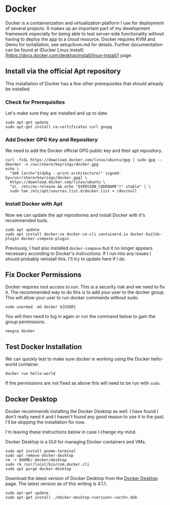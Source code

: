 # Docker
Docker is a containerization and virtualization platform I use for deployment of several projects. It makes up an important part of my development framework especially for being able to test server-side functionality without having to deploy the app to a cloud resource.
Docker requires KVM and Qemu for isntallation, see setup/kvm.md for details. Further documentation can be found at (Docker Linux Install)[https://docs.docker.com/desktop/install/linux-install/] page.

## Install via the official Apt repository
This installation of Docker has a few other prerequisites that should already be installed.

### Check for Prerequisites
Let's make sure they are installed and up to date.
```
sudo apt-get update
sudo apt-get install ca-certificates curl gnupg
```

### Add Docker GPG Key and Repository
We need to add the Docker official GPG public key and their apt repository.
```shell
curl -fsSL https://download.docker.com/linux/ubuntu/gpg | sudo gpg --dearmor -o /usr/share/keyrings/docker.gpg
echo \
  "deb [arch="$(dpkg --print-architecture)" signed-by=/usr/share/keyrings/docker.gpg] \
  https://download.docker.com/linux/ubuntu \
  "$(. /etc/os-release && echo "$VERSION_CODENAME")" stable" | \
  sudo tee /etc/apt/sources.list.d/docker.list > /dev/null
```

### Install Docker with Apt
Now we can update the apt repositories and install Docker with it's recommended tools.
```
sudo apt update
sudo apt install docker-ce docker-ce-cli containerd.io docker-buildx-plugin docker-compose-plugin
```
Previously, I had also installed `docker-compose` but it no longer appears necessary according to Docker's instructions. If I run into any issues I should probably reinstall this. I'll try to update here if I do.

## Fix Docker Permissions
Docker requires root access to run. This is a security risk and we need to fix it. The recommended way to do this is to add your user to the docker group. This will allow your user to run docker commands without sudo.
```shell
sudo usermod -aG docker ${USER}
```
You will then need to log in again or run the command below to gain the group permissions.
```shell
newgrp docker
```

## Test Docker Installation
We can quickly test to make sure docker is working using the Docker hello-world container.
```
docker run hello-world
```
If the permissions are not fixed as above this will need to be run with `sudo`.

## Docker Desktop
Docker recommends installing the Docker Desktop as well. I have found I don't really need it and I haven't found any good reason to use it in the past. I'll be skipping the installation for now.

I'm leaving these instructions below in case I change my mind.

Docker Desktop is a GUI for managing Docker containers and VMs.
```shell
sudo apt install gnome-terminal
sudo apt remove docker-desktop
rm -r $HOME/.docker/desktop
sudo rm /usr/local/bin/com.docker.cli
sudo apt purge docker-desktop
```
Download the latest version of Docker Desktop from the [Docker Desktop](https://www.docker.com/products/docker-desktop) page. The latest version as of this writing is 4.1.1.

```shell
sudo apt-get update
sudo apt-get install ./docker-desktop-<version>-<arch>.deb
```
